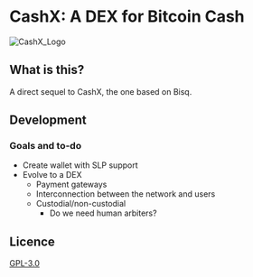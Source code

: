 # CashX: A DEX for Bitcoin Cash 
   ![CashX_Logo](https://github.com/emilews/cashx2/tree/master/desktop/src/main/resources/cashX_logo_V3_big.png "CashX Logo")
## What is this?
   A direct sequel to CashX, the one based on Bisq.
## Development
   ### Goals and to-do
   * Create wallet with SLP support
   * Evolve to a DEX
     * Payment gateways
     * Interconnection between the network and users
     * Custodial/non-custodial
       * Do we need human arbiters?
  
## Licence
   [GPL-3.0](https://github.com/emilews/cashx2/blob/master/LICENSE)